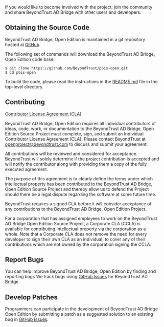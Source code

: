 If you would like to become involved with the project, join the community and
share BeyondTrust AD Bridge with other users and developers.

## Obtaining the Source Code

BeyondTrust AD Bridge, Open Edition is maintained in a git repository hosted
at [GitHub](https://github.com/BeyondTrust/pbis-open).

The following set of commands will download the BeyondTrust AD Bridge, Open
Edition code base:

    $ git clone https://github.com/BeyondTrust/pbis-open.git
    $ cd pbis-open

To build the code, please read the instructions in the
[README.md](https://github.com/BeyondTrust/pbis-open/blob/master/README.md)
file in the top-level directory.

## Contributing

[Contributor License Agreement
(CLA)](https://github.com/BeyondTrust/pbis-open/wiki/docs/Contribution%20License%20Agreement%20(CLA)%20BeyondTrust.pdf)

BeyondTrust AD Bridge, Open Edition requires all individual contributors of
ideas, code, work, or documentation to the BeyondTrust AD Bridge, Open
Edition Source Project must complete, sign, and submit an Individual
Contributor License Agreement (CLA). Please contact BeyondTrust at
openproject@beyondtrust.com to discuss and submit your agreement.

All contributions will be reviewed and considered for acceptance. BeyondTrust
will solely determine if the project contribution is accepted and will notify
the contributor along with providing them a copy of the fully executed
agreement.

The purpose of this agreement is to clearly define the terms under which
intellectual property has been contributed to the BeyondTrust AD Bridge, Open
Edition Source Project and thereby allow us to defend the Project should
there be a legal dispute regarding the software at some future time.

BeyondTrust requires a signed CLA before it will consider acceptance of any
contributions to the BeyondTrust AD Bridge, Open Edition Project.

For a corporation that has assigned employees to work on the BeyondTrust
AD Bridge Open Edition Source Project, a Corporate CLA (CCLA) is available
for contributing intellectual property via the corporation as a whole. Note
that a Corporate CLA does not remove the need for every developer to sign
their own CLA as an individual, to cover any of their contributions which
are not owned by the corporation signing the CCLA.

## Report Bugs

You can help improve BeyondTrust AD Bridge, Open Edition by finding and
reporting bugs We track bugs using [GitHub Issues](https://github.com/BeyondTrust/pbis-open/issues) for BeyondTrust
AD Bridge.

## Develop Patches

Programmers can participate in the development of BeyondTrust AD Bridge Open
Edition by submitting a patch as a suggested solution to an existing bug in
[GitHub Issues](https://github.com/BeyondTrust/pbis-open/issues).
